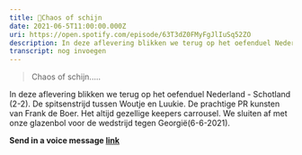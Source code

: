 ```yaml
---
title: 🤯Chaos of schijn
date: 2021-06-5T11:00:00.000Z
uri: https://open.spotify.com/episode/63T3dZ0FMyFgJlIuSq52ZO
description: In deze aflevering blikken we terug op het oefenduel Nederland - Schotland (2-2). De spitsenstrijd tussen Woutje en Luukie...
transcript: nog invoegen
---
```

> Chaos of schijn.....

In deze aflevering blikken we terug op het oefenduel Nederland - Schotland (2-2). De spitsenstrijd tussen Woutje en Luukie. De prachtige PR kunsten van Frank de Boer. Het altijd gezellige keepers carrousel. We sluiten af met onze glazenbol voor de wedstrijd tegen Georgië(6-6-2021). 
 
**Send in a voice message [link](https://anchor.fm/daniel-huijskens/message)**



